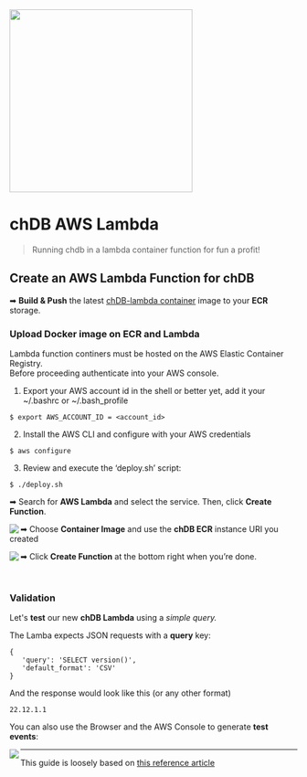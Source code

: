 <img src="https://github.com/chdb-io/chdb/raw/pybind/docs/_static/snake-chdb.png" width=320 >

# chDB AWS Lambda

> Running chdb in a lambda container function for fun a profit!




## Create an AWS Lambda Function for chDB

➡ **Build & Push** the latest [chDB-lambda container](https://github.com/chdb-io/chdb-server/tree/main/lambda) image to your **ECR** storage.

### Upload Docker image on ECR and Lambda
Lambda function continers must be hosted on the AWS Elastic Container Registry.<br>
Before proceeding authenticate into your AWS console.

1. Export your AWS account id in the shell or better yet, add it your ~/.bashrc or ~/.bash_profile 
```
$ export AWS_ACCOUNT_ID = <account_id>
```

2. Install the AWS CLI and configure with your AWS credentials
```
$ aws configure
```

3. Review and execute the ‘deploy.sh’ script:
```
$ ./deploy.sh
```



➡ Search for **AWS Lambda** and select the service. Then, click **Create Function**.

<img src="https://images.ctfassets.net/o7xu9whrs0u9/5XE0x5uBoOA4oJYZFwzNea/79493c8495c8d60c726cfeeae73a2b84/create_function.png" align="left">

➡ Choose **Container Image** and use the **chDB ECR** instance URI you created

<img src="https://user-images.githubusercontent.com/1423657/250210923-887894c3-35ef-4083-a4b8-29d247f1fc1c.png" align="left">



➡ Click **Create Function** at the bottom right when you’re done.

<br>

### Validation

Let's **test** our new **chDB Lambda** using a *simple query.*

The Lamba expects JSON requests with a **query** key:

```plaintext
{
   'query': 'SELECT version()',
   'default_format': 'CSV'
}
```

And the response would look like this (or any other format)

```plaintext
22.12.1.1
```

You can also use the Browser and the AWS Console to generate **test events**:

<img src="https://user-images.githubusercontent.com/1423657/250201531-daa26b0b-68e2-4cec-b665-5505efe99b99.png" align="left">


-----

This guide is loosely based on [this reference article](https://medium.com/@skalyani103/python-on-aws-lambda-using-docker-images-5740664c54ca)
